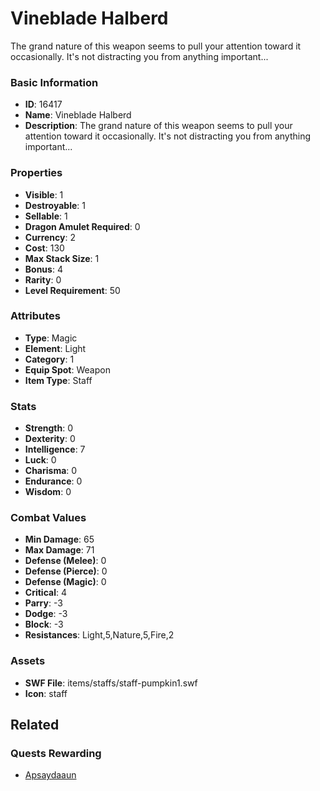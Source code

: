 # Vineblade Halberd

The grand nature of this weapon seems to pull your attention toward it occasionally. It's not distracting you from anything important...

### Basic Information

- **ID**: 16417
- **Name**: Vineblade Halberd
- **Description**: The grand nature of this weapon seems to pull your attention toward it occasionally. It&#039;s not distracting you from anything important...

### Properties

- **Visible**: 1
- **Destroyable**: 1
- **Sellable**: 1
- **Dragon Amulet Required**: 0
- **Currency**: 2
- **Cost**: 130
- **Max Stack Size**: 1
- **Bonus**: 4
- **Rarity**: 0
- **Level Requirement**: 50

### Attributes

- **Type**: Magic
- **Element**: Light
- **Category**: 1
- **Equip Spot**: Weapon
- **Item Type**: Staff

### Stats

- **Strength**: 0
- **Dexterity**: 0
- **Intelligence**: 7
- **Luck**: 0
- **Charisma**: 0
- **Endurance**: 0
- **Wisdom**: 0

### Combat Values

- **Min Damage**: 65
- **Max Damage**: 71
- **Defense (Melee)**: 0
- **Defense (Pierce)**: 0
- **Defense (Magic)**: 0
- **Critical**: 4
- **Parry**: -3
- **Dodge**: -3
- **Block**: -3
- **Resistances**: Light,5,Nature,5,Fire,2

### Assets

- **SWF File**: items/staffs/staff-pumpkin1.swf
- **Icon**: staff

## Related

### Quests Rewarding

- [Apsaydaaun](../quests/1386-apsaydaaun.md)

